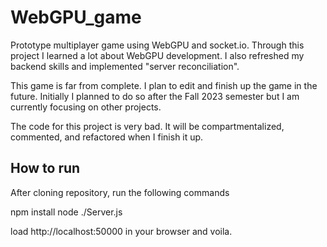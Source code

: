 # WebGPU_game
Prototype multiplayer game using WebGPU and socket.io. Through this project I learned a lot about WebGPU development. I also refreshed my backend skills and implemented "server reconciliation".

This game is far from complete. I plan to edit and finish up the game in the future. Initially I planned to do so after the Fall 2023 semester but I am currently focusing on other projects.

The code for this project is very bad. It will be compartmentalized, commented, and refactored when I finish it up.

## How to run
After cloning repository, run the following commands

npm install
node ./Server.js

load http://localhost:50000 in your browser and voila.

